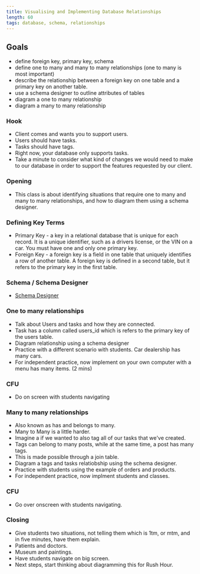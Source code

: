 ```yaml
---
title: Visualising and Implementing Database Relationships
length: 60
tags: database, schema, relationships
---
```


## Goals

* define foreign key, primary key, schema
* define one to many and many to many relationships (one to many is most important)
* describe the relationship between a foreign key on one table and a primary key on another table.
* use a schema designer to outline attributes of tables
* diagram a one to many relationship
* diagram a many to many relationship

### Hook

* Client comes and wants you to support users.
* Users should have tasks.
* Tasks should have tags.
* Right now, your database only supports tasks.
* Take a minute to consider what kind of changes we would need to make to our
database in order to support the features requested by our client.

### Opening

* This class is about identifying situations that require one to many and many to many
relationships, and how to diagram them using a schema designer.


### Defining Key Terms

* Primary Key - a key in a relational database that is unique for each
record. It is a unique identifier, such as a drivers license, or the VIN on a
car. You must have one and only one primary key.
* Foreign Key - a foreign key is a field in one table that uniquely identifies
a row of another table. A foreign key is defined in a second table,
but it refers to the primary key in the first table.


### Schema / Schema Designer

* [Schema Designer](http://ondras.zarovi.cz/sql/demo/)

### One to many relationships

* Talk about Users and tasks and how they are connected.
* Task has a column called users_id which is refers to the primary key
of the users table.
* Diagram relationship using a schema designer
* Practice with a different scenario with students. Car dealership has many
cars.
* For independent practice, now implement on your own computer with a menu
has many items. (2 mins)

### CFU

* Do on screen with students navigating

### Many to many relationships

* Also known as has and belongs to many.
* Many to Many is a little harder.
* Imagine a if we wanted to also tag all of our tasks that we've created.
* Tags can belong to many posts, while at the same time, a post has many tags.
* This is made possible through a join table.
* Diagram a tags and tasks relatiobship using the schema designer.
* Practice with students using the example of orders and products.
* For independent practice, now implment students and classes.

### CFU

* Go over onscreen with students navigating.

### Closing

* Give students two situations, not telling them which is 1tm, or mtm,
and in five minutes, have them explain.
* Patients and doctors.
* Museum and paintings.
* Have students navigate on big screen.
* Next steps, start thinking about diagramming this for Rush Hour.
